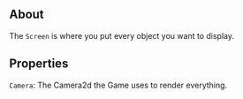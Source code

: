 ## About

The `Screen` is where you put every object you want to display.

## Properties
`Camera`: The Camera2d the Game uses to render everything.